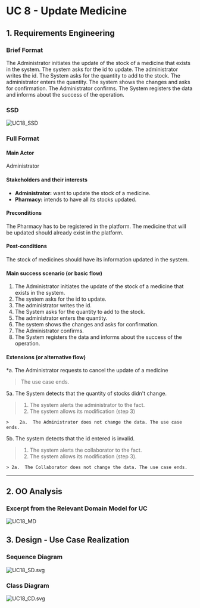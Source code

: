 
# UC 8 - Update Medicine

## 1. Requirements Engineering

### Brief Format

The Administrator initiates the update of the stock of a medicine that exists in the system. The system asks for the id to update. The administrator writes the id. The System asks for the quantity to add to the stock. The administrator enters the quantity. The system shows the changes and asks for confirmation. The Administrator confirms. The System registers the data and informs about the success of the operation.

### SSD
![UC18_SSD](UC18_SSD.svg)


### Full Format

#### Main Actor

Administrator

#### Stakeholders and their interests

* **Administrator:** want to update the stock of a medicine.
* **Pharmacy:** intends to have all its stocks updated.

#### Preconditions

The Pharmacy has to be registered in the platform.
The medicine that will be updated should already exist in the platform.

#### Post-conditions

The stock of medicines should have its information updated in the system.

#### Main success scenario (or basic flow)

1. The Administrator initiates the update of the stock of a medicine that exists in the system.
2. The system asks for the id to update.
3. The administrator writes the id.
4. The System asks for the quantity to add to the stock.
5. The administrator enters the quantity.
6. The system shows the changes and asks for confirmation. 
7. The Administrator confirms.
8. The System registers the data and informs about the success of the operation.


#### Extensions (or alternative flow)

*a. The Administrator requests to cancel the update of a medicine

> The use case ends.

5a. The System detects that the quantity of stocks didn't change.

>    1. The system alerts the administrator to the fact.
>    2. The system allows its modification (step 3)
>
    >    2a.  The Administrator does not change the data. The use case ends.

5b. The system detects that the id entered is invalid.

> 1. The system alerts the collaborator to the fact.
> 2. The system allows its modification (step 3).
>
    > 2a.  The Collaborator does not change the data. The use case ends.

-----------------

## 2. OO Analysis

### Excerpt from the Relevant Domain Model for UC

![UC18_MD](UC18_MD.svg)

## 3. Design - Use Case Realization


###	Sequence Diagram

![UC18_SD.svg](UC18_SD.svg)

###	Class Diagram

![UC18_CD.svg](UC18_CD.svg)
